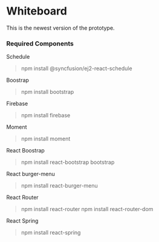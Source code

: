 # Whiteboard

This is the newest version of the prototype.


### Required Components

Schedule
>npm install @syncfusion/ej2-react-schedule
    
Boostrap
>npm install bootstrap
    
Firebase
>npm install firebase

Moment
>npm install moment

React Boostrap
>npm install react-bootstrap bootstrap

React burger-menu
>npm install react-burger-menu

React Router
>npm install react-router
>npm install react-router-dom

React Spring
>npm install react-spring
